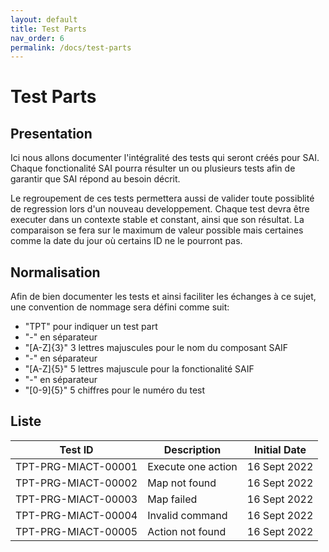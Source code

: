 ```yaml
---
layout: default
title: Test Parts
nav_order: 6
permalink: /docs/test-parts
---
```


# Test Parts

## Presentation

Ici nous allons documenter l'intégralité des tests qui seront créés pour SAI.
Chaque fonctionalité SAI pourra résulter un ou plusieurs tests afin de garantir que SAI répond au besoin décrit.

Le regroupement de ces tests permettera aussi de valider toute possiblité de regression lors d'un nouveau developpement.
Chaque test devra être executer dans un contexte stable et constant, ainsi que son résultat.
La comparaison se fera sur le maximum de valeur possible mais certaines comme la date du jour où certains ID ne le pourront pas.


## Normalisation

Afin de bien documenter les tests et ainsi faciliter les échanges à ce sujet, une convention de nommage sera défini comme suit:
- "TPT" pour indiquer un test part
- "-" en séparateur
- "[A-Z]{3}" 3 lettres majuscules pour le nom du composant SAIF
- "-" en séparateur
- "[A-Z]{5}" 5 lettres majuscule pour la fonctionalité SAIF
- "-" en séparateur
- "[0-9]{5}" 5 chiffres pour le numéro du test

## Liste

| Test ID   	| Description  	| Initial Date  	|
|---	|---	|---	|
| TPT-PRG-MIACT-00001  	| Execute one action  	| 16 Sept 2022  	|
| TPT-PRG-MIACT-00002  	| Map not found  	| 16 Sept 2022  	|
| TPT-PRG-MIACT-00003  	| Map failed  	| 16 Sept 2022  	|
| TPT-PRG-MIACT-00004  	| Invalid command  	| 16 Sept 2022  	|
| TPT-PRG-MIACT-00005  	| Action not found  	| 16 Sept 2022  	|
